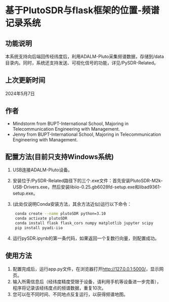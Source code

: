 # 基于PlutoSDR与flask框架的位置-频谱记录系统

## 功能说明

本系统支持向后端回传经纬度后，利用ADALM-Pluto采集频谱数据，存储到/data目录内。同时，系统还支持发送、可视化信号的功能，详见/PySDR-Related。

## 上次更新时间

2024年5月7日

## 作者

+ Mindstorm from BUPT-International School, Majoring in Telecommunication Engineering with Management.
+ Jenny from BUPT-International School, Majoring in Telecommunication Engineering with Management.

## 配置方法(目前只支持Windows系统)

1. USB连接ADALM-Pluto设备。
2. 安装位于/PySDR-Related路径下的三个.exe文件：首先安装PlutoSDR-M2k-USB-Drivers.exe，然后安装libiio-0.25.gb6028fd-setup.exe和libad9361-setup.exe。
3. (此处仅说明Conda安装方法，其余方法近似)运行以下命令：

   ```bash
    conda create --name plutoSDR python=3.10
    conda activate plutoSDR
    conda install flask flask_cors numpy matplotlib jupyter scipy
    pip install pyadi-iio
   ```

4. 运行pySDR.ipynb的第一条代码，如果返回一个复数行向量，则配置成功。

## 使用方法

1. 配置完成后，运行app.py文件，在浏览器打开<http://127.0.0.1:5000/>，显示网页。
2. 输入所需信息后（经纬度精度受限于设备，请利用手机等设备进一步完善），程序将记录该经纬度点的频谱数据，重复10次。
3. 您可以在不同时间、不同地点反复运行，以获得频谱地图。
